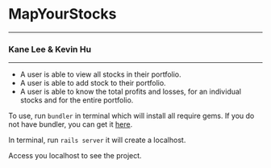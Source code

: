 # MapYourStocks

***

### Kane Lee & Kevin Hu

---

   * A user is able to view all stocks in their portfolio.  
   * A user is able to add stock to their portfolio.  
   * A user is able to know the total profits and losses, for an individual stocks and for the entire portfolio.  
    
To use, run `bundler` in terminal which will install all require gems. If you do not have bundler, you can get it [here](http://bundler.io/). 

In terminal, run `rails server` it will create a localhost. 

Access you localhost to see the project. 

